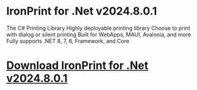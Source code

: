 # IronPrint for .Net v2024.8.0.1

The C# Printing Library
Highly deployable printing library
Choose to print with dialog or silent printing
Built for WebApps, MAUI, Avalonia, and more
Fully supports .NET 8, 7, 6, Framework, and Core

# [Download IronPrint for .Net v2024.8.0.1](https://developer.team/delphi/34935-ironprint-for-net-v2024801.html)
